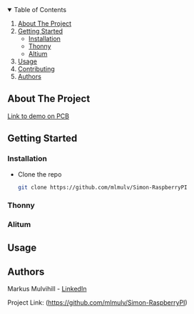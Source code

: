 <!-- TABLE OF CONTENTS -->
<details open="open">
  <summary>Table of Contents</summary>
  <ol>
    <li>
      <a href="#about-the-project">About The Project</a>
    </li>
    <li>
      <a href="#getting-started">Getting Started</a>
      <ul>
        <li><a href="#installation">Installation</a></li>
         <li><a href="#Thonny">Thonny</a></li>
        <li><a href="#altium">Altium</a></li>
      </ul>
    </li>
    <li><a href="#usage">Usage</a></li>
    <li><a href="#contributing">Contributing</a></li>
    <li><a href="#authors">Authors</a></li>
  </ol>
</details>



<!-- ABOUT THE PROJECT -->
## About The Project

[Link to demo on PCB](https://www.dropbox.com/scl/fi/wlp0poy3fge87f9is8fu8/IMG_6259.MOV?rlkey=6hiw2l3pcr1uelsrrb8k62q38&dl=0)

<!-- GETTING STARTED -->
## Getting Started

### Installation

*  Clone the repo
   ```sh
   git clone https://github.com/mlmulv/Simon-RaspberryPI
   ```
### Thonny

### Alitum

<!-- USAGE EXAMPLES -->
## Usage



<!-- Authors -->
## Authors

Markus Mulvihill - [LinkedIn](https://www.linkedin.com/in/markus-mulvihill-6549961a0/) 

Project Link: (https://github.com/mlmulv/Simon-RaspberryPI)
